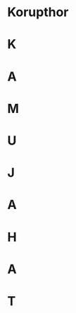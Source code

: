 # Korupthor
<h1>  K<br>
  <h1>  A<br>
    <h1>  M<br>
      <h1> U<br>
        <h1>  J<br>
        <h1>  A<br>
        <h1>  H<br>
        <h1>  A<br>
        <h1>  T
